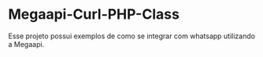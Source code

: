 # Megaapi-Curl-PHP-Class
Esse projeto possui exemplos de como se integrar com whatsapp utilizando a Megaapi.
